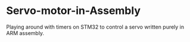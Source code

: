 # Servo-motor-in-Assembly
Playing around with timers on STM32 to control a servo written purely in ARM assembly.
